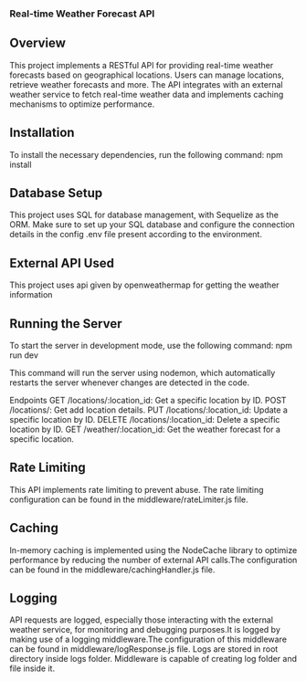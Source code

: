 ### Real-time Weather Forecast API

## Overview

This project implements a RESTful API for providing real-time weather forecasts based on geographical locations. Users can manage locations, retrieve weather forecasts and more. The API integrates with an external weather service to fetch real-time weather data and implements caching mechanisms to optimize performance.

## Installation

To install the necessary dependencies, run the following command:
npm install

## Database Setup

This project uses SQL for database management, with Sequelize as the ORM. Make sure to set up your SQL database and configure the connection details in the config .env file present according to the environment.

## External API Used

This project uses api given by openweathermap for getting the weather information

## Running the Server

To start the server in development mode, use the following command:
npm run dev

This command will run the server using nodemon, which automatically restarts the server whenever changes are detected in the code.

Endpoints
GET /locations/:location_id: Get a specific location by ID.
POST /locations/: Get add location details.
PUT /locations/:location_id: Update a specific location by ID.
DELETE /locations/:location_id: Delete a specific location by ID.
GET /weather/:location_id: Get the weather forecast for a specific location.

## Rate Limiting

This API implements rate limiting to prevent abuse. The rate limiting configuration can be found in the middleware/rateLimiter.js file.

## Caching

In-memory caching is implemented using the NodeCache library to optimize performance by reducing the number of external API calls.The configuration can be found in the middleware/cachingHandler.js file.

## Logging

API requests are logged, especially those interacting with the external weather service, for monitoring and debugging purposes.It is logged by making use of a logging middleware.The configuration of this middleware can be found in middleware/logResponse.js file. Logs are stored in root directory inside logs folder. Middleware is capable of creating log folder and file inside it.
